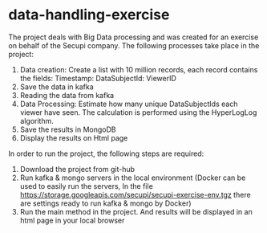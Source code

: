 # data-handling-exercise

The project deals with Big Data processing and was created for an exercise on behalf of the Secupi company.
The following processes take place in the project:
1. Data creation: Create a list with 10 million records, each record contains the fields:
   Timestamp: DataSubjectId: ViewerID
2. Save the data in kafka
3. Reading the data from kafka
4. Data Processing: Estimate how many unique DataSubjectIds each viewer have seen. The calculation is performed using the HyperLogLog algorithm.
5. Save the results in MongoDB
6. Display the results on Html page


In order to run the project, the following steps are required:
1. Download the project from git-hub
2. Run kafka & mongo servers in the local environment
   (Docker can be used to easily run the servers, 
   In the file https://storage.googleapis.com/secupi/secupi-exercise-env.tgz there are settings ready to run kafka & mongo by Docker)
3. Run the main method in the project. And results will be displayed in an html page in your local browser
